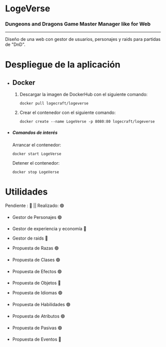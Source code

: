 # LogeVerse
<h3>Dungeons and Dragons Game Master Manager like for Web</h3>
<hr>

<p>Diseño de una web con gestor de usuarios, personajes y raids para partidas de "DnD".</p>

<h1>Despliegue de la aplicación</h1>
<ul>
  <li>
    <h2>Docker</h2>
    <ol>
      <li>
        <p>Descargar la imagen de DockerHub con el siguiente comando:</p>
        <code>docker pull logecraft/logeverse</code>
      </li>
      <li>
        <p>Crear el contenedor con el siguiente comando:</p>
        <code>docker create --name LogeVerse -p 8080:80 logecraft/logeverse</code>
      </li>
    </ol>
  </li>
  <li>
    <h5>Comandos de interés</h5>
    <p>Arrancar el contenedor:</p>
    <code>docker start LogeVerse</code>
    <br>
    <p>Detener el contenedor:</p>
    <code>docker stop LogeVerse</code>
  </li>
</ul>

<h1>Utilidades</h1>
<p>Pendiente : <a>🔴</a>
    || Realizado: 🟢</p>
<ul>
  <li>
    <p>Gestor de Personajes <a>🟢</a></p>
  </li>
  <li>
    <p>Gestor de experiencia y economía <a>🔴</a></p>
 </li>
  <li>
    <p>Gestor de raids <a>🔴</a></p>
 </li>
  <li>
    <p>Propuesta de Razas <a>🟢</a></p>
 </li>
  <li>
    <p>Propuesta de Clases <a>🟢</a></p>
 </li>
  <li>
    <p>Propuesta de Efectos <a>🟢</a></p>
 </li>
  <li>
    <p>Propuesta de Objetos <a>🔴</a></p>
 </li>
  <li>
    <p>Propuesta de Idiomas <a>🟢</a></p>
 </li>
  <li>
    <p>Propuesta de Habilidades <a>🟢</a></p>
 </li>
  <li>
    <p>Propuesta de Atributos <a>🟢</a></p>
 </li>
  <li>
    <p>Propuesta de Pasivas <a>🟢</a></p>
 </li>
  <li>
    <p>Propuesta de Eventos <a>🔴</a></p>
 </li>
</ul>
